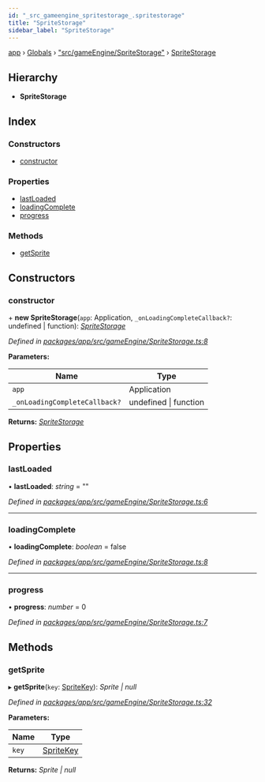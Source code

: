 ```yaml
---
id: "_src_gameengine_spritestorage_.spritestorage"
title: "SpriteStorage"
sidebar_label: "SpriteStorage"
---
```


[app](../index.md) › [Globals](../globals.md) › ["src/gameEngine/SpriteStorage"](../modules/_src_gameengine_spritestorage_.md) › [SpriteStorage](_src_gameengine_spritestorage_.spritestorage.md)

## Hierarchy

* **SpriteStorage**

## Index

### Constructors

* [constructor](_src_gameengine_spritestorage_.spritestorage.md#constructor)

### Properties

* [lastLoaded](_src_gameengine_spritestorage_.spritestorage.md#lastloaded)
* [loadingComplete](_src_gameengine_spritestorage_.spritestorage.md#loadingcomplete)
* [progress](_src_gameengine_spritestorage_.spritestorage.md#progress)

### Methods

* [getSprite](_src_gameengine_spritestorage_.spritestorage.md#getsprite)

## Constructors

###  constructor

\+ **new SpriteStorage**(`app`: Application, `_onLoadingCompleteCallback?`: undefined | function): *[SpriteStorage](_src_gameengine_spritestorage_.spritestorage.md)*

*Defined in [packages/app/src/gameEngine/SpriteStorage.ts:8](https://github.com/will-hart/pixatore/blob/dc2c2e8/packages/app/src/gameEngine/SpriteStorage.ts#L8)*

**Parameters:**

Name | Type |
------ | ------ |
`app` | Application |
`_onLoadingCompleteCallback?` | undefined &#124; function |

**Returns:** *[SpriteStorage](_src_gameengine_spritestorage_.spritestorage.md)*

## Properties

###  lastLoaded

• **lastLoaded**: *string* = ""

*Defined in [packages/app/src/gameEngine/SpriteStorage.ts:6](https://github.com/will-hart/pixatore/blob/dc2c2e8/packages/app/src/gameEngine/SpriteStorage.ts#L6)*

___

###  loadingComplete

• **loadingComplete**: *boolean* = false

*Defined in [packages/app/src/gameEngine/SpriteStorage.ts:8](https://github.com/will-hart/pixatore/blob/dc2c2e8/packages/app/src/gameEngine/SpriteStorage.ts#L8)*

___

###  progress

• **progress**: *number* = 0

*Defined in [packages/app/src/gameEngine/SpriteStorage.ts:7](https://github.com/will-hart/pixatore/blob/dc2c2e8/packages/app/src/gameEngine/SpriteStorage.ts#L7)*

## Methods

###  getSprite

▸ **getSprite**(`key`: [SpriteKey](../enums/_src_gameengine_spritemap_.spritekey.md)): *Sprite | null*

*Defined in [packages/app/src/gameEngine/SpriteStorage.ts:32](https://github.com/will-hart/pixatore/blob/dc2c2e8/packages/app/src/gameEngine/SpriteStorage.ts#L32)*

**Parameters:**

Name | Type |
------ | ------ |
`key` | [SpriteKey](../enums/_src_gameengine_spritemap_.spritekey.md) |

**Returns:** *Sprite | null*
